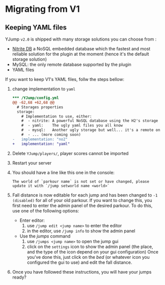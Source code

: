 Migrating from V1
================

## Keeping YAML files

YJump `v2.0` is shipped with many storage solutions you can choose from :
 - [Nitrite DB](https://github.com/nitrite/nitrite-java) a NoSQL embedded database which the fastest and most reliable
  solution for the plugin at the moment (hence it's the default storage solution)
 - MySQL: the only remote database supported by the plugin
 - YAML files

If you want to keep V1's YAML files, follw the steps bellow:
 1. change implementation to `yaml`
    
    ```diff
    *** /YJump/config.yml
    @@ -62,68 +62,68 @@
      # Storages properties
      storage:
        # Implementation to use, either:
        #  - nitrite: A powerful NoSQL database using the H2's storage engine (fallback if not recognized)
        #  - yaml:    The ugly yaml files you all know
        #  - mysql:   Another ugly storage but well... it's a remote one
        #  - ... (more coming soon)
    -   implementation: "no2"
    +   implementation: "yaml"
    ```
 2. Delete `YJump/players/`, player scores cannot be imported
 3. Restart your server
 4. You should have a line like this one in the console:
    ```log
    The world of `parkour name` is not set or have changed, please update it with `/jump setworld name <world>`
    ```
 5. Fall distance is now editable for each jump and has been changed to `-1 (disabled)` for all of your old parkour. If
    you want to change this, you first need to enter the admin panel of the desired parkour. To do this, use one of the
    following options:
       - Enter editor:
           1. use `/jump edit <jump name>` to enter the editor
           2. in the editor, use `/jump info` to show the admin panel
       - Use the *jumps* command
           1. use `/jumps <jump name>` to open the jump gui
           2. click on the `settings` icon to show the admin panel (the place, and the type of the icon depend on your
              gui configuration)
    Once you've done this, just click on the *bed* (or whatever icon you configured the gui to use) and edit the fall
    distance.
 6. Once you have followed these instructions, you will have your jumps ready? 
